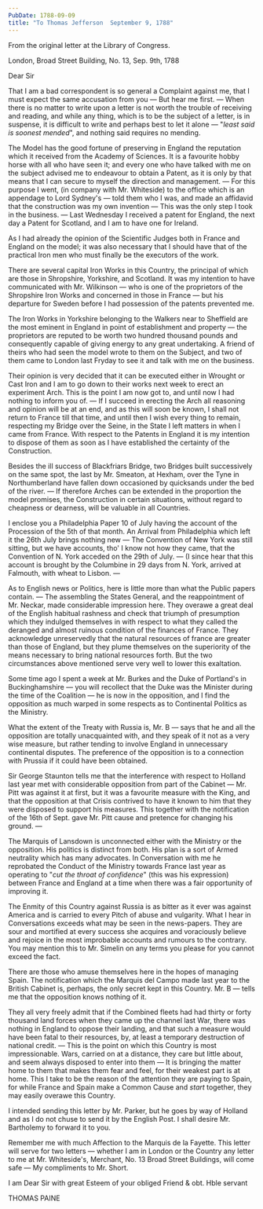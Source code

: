 ```yaml
---
PubDate: 1788-09-09
title: "To Thomas Jefferson  September 9, 1788"
---
```


   From the original letter at the Library of Congress.

   London, Broad Street Building, No. 13, Sep. 9th, 1788

   Dear Sir

   That I am a bad correspondent is so general a Complaint against me, that I
   must expect the same accusation from you &mdash; But hear me first. &mdash; 
   When there is
   no matter to write upon a letter is not worth the trouble of receiving
   and reading, and while any thing, which is to be the subject of a letter, is
   in suspense, it is difficult to write and perhaps best to let it
   alone &mdash; "*least said is soonest mended*", and nothing said requires no
   mending.

   The Model has the good fortune of preserving in England the reputation
   which it received from the Academy of Sciences. It is a favourite hobby
   horse with all who have seen it; and every one who have talked with me on
   the subject advised me to endeavour to obtain a Patent, as it is only by
   that means that I can secure to myself the direction and management. 
   &mdash; For
   this purpose I went, (in company with Mr. Whiteside) to the office which is
   an appendage to Lord Sydney's &mdash; told them who I was, and 
   made an affidavid that the construction was my own invention &mdash; 
   This was the only step I took in the business. &mdash; Last Wednesday 
   I received a patent for England, the next day a Patent for Scotland, 
   and I am to have one for Ireland.

   As I had already the opinion of the Scientific Judges both in France and
   England on the model; it was also necessary that I should have that of the
   practical Iron men who must finally be the executors of the work. 
   
   There
   are several capital Iron Works in this Country, the principal of which are
   those in Shropshire, Yorkshire, and Scotland. It was my intention to have
   communicated with Mr. Wilkinson &mdash; who is one of the proprietors of the
   Shropshire Iron Works and concerned in those in France &mdash; 
   but his departure
   for Sweden before I had possession of the patents prevented me. 
   
   The Iron
   Works in Yorkshire belonging to the Walkers near to Sheffield are the most
   eminent in England in point of establishment and property &mdash; 
   the proprietors
   are reputed to be worth two hundred thousand pounds and consequently
   capable of giving energy to any great undertaking. A friend of theirs who
   had seen the model wrote to them on the Subject, and two of them came to
   London last Fryday to see it and talk with me on the business. 
   
   Their
   opinion is very decided that it can be executed either in Wrought or Cast
   Iron and I am to go down to their works next week to erect an experiment
   Arch. This is the point I am now got to, and until now I had nothing to
   inform you of. &mdash; If I succeed in erecting the Arch all 
   reasoning and opinion
   will be at an end, and as this will soon be known, I shall not return to
   France till that time, and until then I wish every thing to remain,
   respecting my Bridge over the Seine, in the State I left matters in when I
   came from France. With respect to the Patents in England it is my
   intention to dispose of them as soon as I have established the certainty
   of the Construction.

   Besides the ill success of Blackfriars Bridge, two Bridges built
   successively on the same spot, the last by Mr. Smeaton, at Hexham, over
   the Tyne in Northumberland have fallen down occasioned by quicksands
   under the bed of the river. &mdash; If therefore Arches can 
   be extended in the
   proportion the model promises, the Construction in certain situations,
   without regard to cheapness or dearness, will be valuable in all
   Countries.

   I enclose you a Philadelphia Paper 10 of July having the account of the
   Procession of the 5th of that month. An Arrival from Philadelphia which
   left it the 26th July brings nothing new &mdash; The Convention of New York
   was still sitting, but we have accounts, tho' I know not how they came,
   that the Convention of N. York acceded on the 29th of July. &mdash; (I since
   hear that this account is brought by the Columbine in 29 days from N.
   York, arrived at Falmouth, with wheat to Lisbon. &mdash;

   As to English news or Politics, here is little more than what the Public
   papers contain. &mdash; The assembling the States General, and 
   the reappointment
   of Mr. Neckar, made considerable impression here. They overawe a great
   deal of the English habitual rashness and check that triumph of
   presumption which they indulged themselves in with respect to what they
   called the deranged and almost ruinous condition of the finances of
   France. They acknowledge unreservedly that the natural resources of france
   are greater than those of England, but they plume themselves on the
   superiority of the means necessary to bring national resources forth. But
   the two circumstances above mentioned serve very well to lower this
   exaltation.

   Some time ago I spent a week at Mr. Burkes and the Duke of Portland's in
   Buckinghamshire &mdash; you will recollect that the Duke 
   was the Minister during
   the time of the Coalition &mdash; he is now in the opposition, and I find the
   opposition as much warped in some respects as to Continental Politics as
   the Ministry. 
   
   What the extent of the Treaty with Russia is, Mr. B &mdash;
   says that he and all the opposition are totally unacquainted with, and
   they speak of it not as a very wise measure, but rather tending to involve
   England in unnecessary continental disputes. The preference of the
   opposition is to a connection with Prussia if it could have been obtained.
   
   Sir George Staunton tells me that the interference with respect to Holland
   last year met with considerable opposition from part of the 
   Cabinet &mdash; Mr.
   Pitt was against it at first, but it was a favourite measure with the King,
   and that the opposition at that Crisis contrived to have it known to him
   that they were disposed to support his measures. This together with the
   notification of the 16th of Sept. gave Mr. Pitt cause and pretence for
   changing his ground. &mdash;

   The Marquis of Lansdown is unconnected either with the Ministry or the
   opposition. His politics is distinct from both. His plan is a sort of
   Armed neutrality which has many advocates. In Conversation with me he
   reprobated the Conduct of the Ministry towards France last year as
   operating to "*cut the throat of confidence*" (this was his expression)
   between France and England at a time when there was a fair opportunity of
   improving it.

   The Enmity of this Country against Russia is as bitter as it ever was
   against America and is carried to every Pitch of abuse and vulgarity.
   What I hear in Conversations exceeds what may be seen in the news-papers.
   They are sour and mortified at every success she acquires and voraciously
   believe and rejoice in the most improbable accounts and rumours to the
   contrary. You may mention this to Mr. Simelin on any terms you please for
   you cannot exceed the fact.

   There are those who amuse themselves here in the hopes of managing Spain.
   The notification which the Marquis del Campo made last year to the British
   Cabinet is, perhaps, the only secret kept in this Country. 
   Mr. B &mdash; tells me that the opposition knows nothing of it. 
   
   They all very freely admit
   that if the Combined fleets had had thirty or forty thousand land forces
   when they came up the channel last War, there was nothing in England to
   oppose their landing, and that such a measure would have been fatal to
   their resources, by, at least a temporary destruction of national credit.
   &mdash; This is the point on which this Country is most impressionable. Wars,
   carried on at a distance, they care but little about, and seem always
   disposed to enter into them &mdash; It is bringing the matter 
   home to them that
   makes them fear and feel, for their weakest part is at home. This I take
   to be the reason of the attention they are paying to Spain, for while
   France and Spain make a Common Cause and *start* together, they may easily
   overawe this Country.

   I intended sending this letter by Mr. Parker, but he goes by way of
   Holland and as I do not chuse to send it by the English Post. I shall
   desire Mr. Bartholemy to forward it to you.

   Remember me with much Affection to the Marquis de la Fayette. This letter
   will serve for two letters &mdash; whether I am in London or the Country 
   any letter to me at Mr. Whiteside's, Merchant, No. 13 Broad Street 
   Buildings, will come safe &mdash; My compliments to Mr. Short.

   I am Dear Sir with great Esteem of your obliged Friend & obt. 
   Hble servant

   THOMAS PAINE


